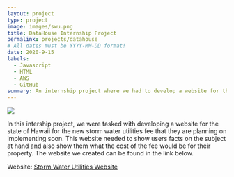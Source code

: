 ```yaml
---
layout: project
type: project
image: images/swu.png
title: DataHouse Internship Project
permalink: projects/datahouse
# All dates must be YYYY-MM-DD format!
date: 2020-9-15
labels:
  - Javascript
  - HTML
  - AWS
  - GitHub
summary: An internship project where we had to develop a website for the state.
---
```


<img class="ui medium right floated rounded image" src="../images/vacay-home-page.png">

In this intership project, we were tasked with developing a website for the state of Hawaii for the new storm water utilities fee that they are planning on implementing soon. This website needed to show users facts on the subject at hand and also show them what the cost of the fee would be for their property. The website we created can be found in the link below. 

Website: [Storm Water Utilities Website](https://dev.cimp2021.datahouse.com/Home) 

